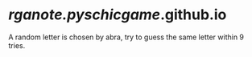 # _rganote.pyschicgame_.github.io
A random letter is chosen by abra, try to guess the same letter within 9 tries.
